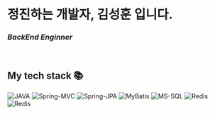 <h1> 정진하는 개발자, 김성훈 입니다.</h1>

<p>
  <em>
    <h3>
      BackEnd Enginner
    </h3>
  </em>
</p>

<br />
<h2> My tech stack 📚 </h2>

![JAVA](https://img.shields.io/badge/-java-007396?style=for-the-badge&logo=java&logoColor=ffffff)
![Spring-MVC](https://img.shields.io/badge/-Spring_MVC-6DB33F?style=for-the-badge&logo=Spring)
![Spring-JPA](https://img.shields.io/badge/-SPRING_JPA-92768A?style=for-the-badge&logo=Spring_JPA&logoColor=fffffff)
![MyBatis](https://img.shields.io/badge/-MyBatis-524155?style=for-the-badge&logo=java&logoColor=ffffff)
![MS-SQL](https://img.shields.io/badge/-MS_SQL-222222?style=for-the-badge&logo=react)
![Redis](https://img.shields.io/badge/-Redis-880E0E?style=for-the-badge&logo=java&logoColor=ffffff)
![Redis](https://img.shields.io/badge/-Junit5-5d4c45?style=for-the-badge&logo=java&logoColor=ffffff)


</br>

<!-- 
<h2>My popular videos</h2>
<table>
  <tbody>
    <tr>
      <td>
        <a href="https://www.youtube.com/watch?v=TTLHd3IyErM&ab_channel=%EB%93%9C%EB%A6%BC%EC%BD%94%EB%94%A9by%EC%97%98%EB%A6%AC" title="2022 웹개발 로드맵 총정리 (공부순서 알려드림) | 올해는 정말 해보자 🚀">
          <img align="center" src="https://img.youtube.com/vi/TTLHd3IyErM/0.jpg" width="300" alt-text="Frontend Roadmap">
        </a>
      </td>
      <td>
        <a href="https://www.youtube.com/watch?v=wcsVjmHrUQg&ab_channel=%EB%93%9C%EB%A6%BC%EC%BD%94%EB%94%A9by%EC%97%98%EB%A6%AC" title="자바스크립트 배우기전 꼭 봐야할 영상">
          <img align="center" src="https://img.youtube.com/vi/wcsVjmHrUQg/0.jpg" width="300" alt-text="">
        </a>
      </td>
      <td>
        <a href="http://www.youtube.com/watch?v=Z9dvM7qgN9s" title="깃, 깃허브 제대로 배우기 (기본 마스터편, 실무에서 꿀리지 말자)">
        <img align="center" src="https://img.youtube.com/vi/Z9dvM7qgN9s/0.jpg" width="300" alt-text="Git tutorial">
          </a>
      </td>
    </tr>
  </tbody>
</table>
<b><em><a href="https://www.youtube.com/c/%EB%93%9C%EB%A6%BC%EC%BD%94%EB%94%A9by%EC%97%98%EB%A6%AC">More videos...</a></em></b>

<br/>


<h2>My popular courses</h2> 
<table>
  <tbody>
    <tr>
      <td>
        <a href="https://academy.dream-coding.com/courses/react" title="리액트 개념정리 · 클론코딩">
          <img align="center" src="https://d2lmphbmp3ptuw.cloudfront.net/assets/React_Course_2022_Thumbnail_1_22adc8b602.gif" width="300" alt-text="React Course">
        </a>
      </td>
      <td>
        <a href="https://academy.dream-coding.com/courses/typescript" title="타입스크립트·객체지향 프로그래밍">
          <img align="center" src="https://d2lmphbmp3ptuw.cloudfront.net/assets/Type_Script_Course_Thumbnail_06091d592c.gif" width="300" alt-text="TypeScript Course">
        </a>
      </td>
      <td>
        <a href="https://academy.dream-coding.com/courses/node" title="노드로 배우는 백엔드 A-Z">
          <img align="center" src="https://d2lmphbmp3ptuw.cloudfront.net/assets/node_course_thumbnail_c0abdc5412.webp" width="300" alt-text="NodeJS Course">
        </a>
      </td>
    </tr>
  </tbody>
</table>
<b><em><a href="https://academy.dream-coding.com">Study with me!</a></em></b>

---

<p align="center">
  <a href="https://github.com/dream-ellie" title="GitHub Dream Ellie">
    <img src="https://img.shields.io/github/followers/dream-ellie?label=follow&style=social" alt-text="GitHub Dream Ellie" height="30"/>
  </a>
  <a href="https://www.youtube.com/c/%EB%93%9C%EB%A6%BC%EC%BD%94%EB%94%A9by%EC%97%98%EB%A6%AC" title="드림코딩 by 엘리">
    <img src="https://img.shields.io/youtube/channel/subscribers/UC_4u-bXaba7yrRz_6x6kb_w?style=social" alt-text="Youtube Channel Subscribers" height="30"/>
  </a>
</p>
-->
